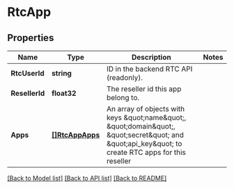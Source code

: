 # RtcApp

## Properties

Name | Type | Description | Notes
------------ | ------------- | ------------- | -------------
**RtcUserId** | **string** | ID in the backend RTC API (readonly). | 
**ResellerId** | **float32** | The reseller id this app belong to. | 
**Apps** | [**[]RtcAppApps**](RtcApp_apps.md) | An array of objects with keys \&quot;name\&quot;, \&quot;domain\&quot;, \&quot;secret\&quot; and \&quot;api_key\&quot; to create RTC apps for this reseller | 

[[Back to Model list]](../README.md#documentation-for-models) [[Back to API list]](../README.md#documentation-for-api-endpoints) [[Back to README]](../README.md)


